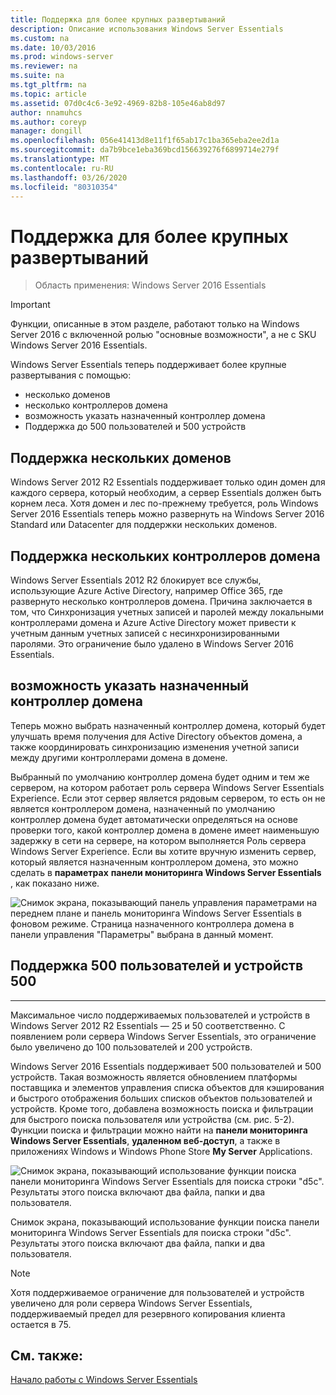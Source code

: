 ```yaml
---
title: Поддержка для более крупных развертываний
description: Описание использования Windows Server Essentials
ms.custom: na
ms.date: 10/03/2016
ms.prod: windows-server
ms.reviewer: na
ms.suite: na
ms.tgt_pltfrm: na
ms.topic: article
ms.assetid: 07d0c4c6-3e92-4969-82b8-105e46ab8d97
author: nnamuhcs
ms.author: coreyp
manager: dongill
ms.openlocfilehash: 056e41413d8e11f1f65ab17c1ba365eba2ee2d1a
ms.sourcegitcommit: da7b9bce1eba369bcd156639276f6899714e279f
ms.translationtype: MT
ms.contentlocale: ru-RU
ms.lasthandoff: 03/26/2020
ms.locfileid: "80310354"
---
```

# <a name="support-for-larger-deployments"></a>Поддержка для более крупных развертываний

>Область применения: Windows Server 2016 Essentials

> [!IMPORTANT]  
> Функции, описанные в этом разделе, работают только на Windows Server 2016 с включенной ролью "основные возможности", а не с SKU Windows Server 2016 Essentials.


Windows Server Essentials теперь поддерживает более крупные развертывания с помощью:

- несколько доменов
- несколько контроллеров домена
- возможность указать назначенный контроллер домена
- Поддержка до 500 пользователей и 500 устройств

## <a name="support-for-multiple-domains"></a>Поддержка нескольких доменов

Windows Server 2012 R2 Essentials поддерживает только один домен для каждого сервера, который необходим, а сервер Essentials должен быть корнем леса. Хотя домен и лес по-прежнему требуется, роль Windows Server 2016 Essentials теперь можно развернуть на Windows Server 2016 Standard или Datacenter для поддержки нескольких доменов.

## <a name="support-for-multiple-domain-controllers"></a>Поддержка нескольких контроллеров домена

 Windows Server Essentials 2012 R2 блокирует все службы, использующие Azure Active Directory, например Office 365, где развернуто несколько контроллеров домена. Причина заключается в том, что Синхронизация учетных записей и паролей между локальными контроллерами домена и Azure Active Directory может привести к учетным данным учетных записей с несинхронизированными паролями. Это ограничение было удалено в Windows Server 2016 Essentials.

## <a name="ability-to-specify-a-designated-domain-controller"></a>возможность указать назначенный контроллер домена

Теперь можно выбрать назначенный контроллер домена, который будет улучшать время получения для Active Directory объектов домена, а также координировать синхронизацию изменения учетной записи между другими контроллерами домена в домене.

Выбранный по умолчанию контроллер домена будет одним и тем же сервером, на котором работает роль сервера Windows Server Essentials Experience. Если этот сервер является рядовым сервером, то есть он не является контроллером домена, назначенный по умолчанию контроллер домена будет автоматически определяться на основе проверки того, какой контроллер домена в домене имеет наименьшую задержку в сети на сервере, на котором выполняется Роль сервера Windows Server Experience. Если вы хотите вручную изменить сервер, который является назначенным контроллером домена, это можно сделать в **параметрах** **панели мониторинга Windows Server Essentials** , как показано ниже.

![Снимок экрана, показывающий панель управления параметрами на переднем плане и панель мониторинга Windows Server Essentials в фоновом режиме. Страница назначенного контроллера домена в панели управления "Параметры" выбрана в данный момент.](media/larger-deployments-1.PNG)

## <a name="support-for-500-users-and-500-devices"></a>Поддержка 500 пользователей и устройств 500
-------------------------------------

Максимальное число поддерживаемых пользователей и устройств в Windows Server 2012 R2 Essentials — 25 и 50 соответственно. С появлением роли сервера Windows Server Essentials, это ограничение было увеличено до 100 пользователей и 200 устройств.

Windows Server 2016 Essentials поддерживает 500 пользователей и 500 устройств. Такая возможность является обновлением платформы поставщика и элементов управления списка объектов для кэширования и быстрого отображения больших списков объектов пользователей и устройств. Кроме того, добавлена возможность поиска и фильтрации для быстрого поиска пользователя или устройства (см. рис. 5-2). Функции поиска и фильтрации можно найти на **панели мониторинга Windows Server Essentials**, **удаленном веб-доступ**, а также в приложениях Windows и Windows Phone Store **My Server** Applications.

![Снимок экрана, показывающий использование функции поиска панели мониторинга Windows Server Essentials для поиска строки "d5c". Результаты этого поиска включают два файла, папки и два пользователя.](media/larger-deployments-2.PNG)

Снимок экрана, показывающий использование функции поиска панели мониторинга Windows Server Essentials для поиска строки "d5c". Результаты этого поиска включают два файла, папки и два пользователя.

> [!NOTE]  
> Хотя поддерживаемое ограничение для пользователей и устройств увеличено для роли сервера Windows Server Essentials, поддерживаемый предел для резервного копирования клиента остается в 75.

<a name="see-also"></a>См. также:
--------
[Начало работы с Windows Server Essentials](get-started.md)